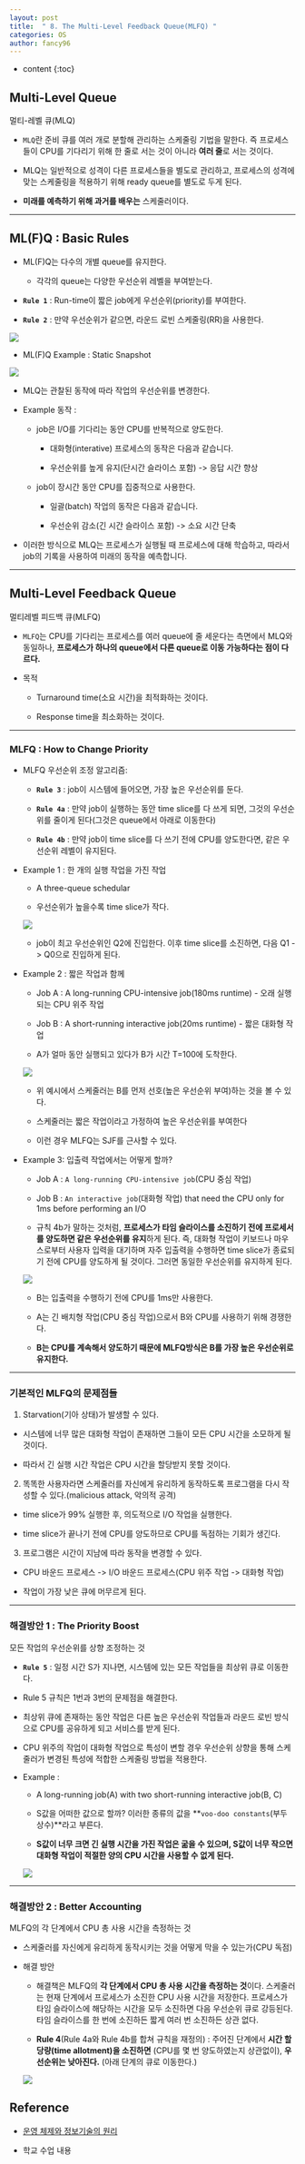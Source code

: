 ```yaml
---
layout: post
title:  " 8. The Multi-Level Feedback Queue(MLFQ) "
categories: OS
author: fancy96
---
```

* content
{:toc}

## Multi-Level Queue
멀티-레벨 큐(MLQ)

* `MLQ`란 준비 큐를 여러 개로 분할해 관리하는 스케줄링 기법을 말한다.
  즉 프로세스들이 CPU를 기다리기 위해 한 줄로 서는 것이 아니라 **여러 줄**로 서는 것이다.

* MLQ는 일반적으로 성격이 다른 프로세스들을 별도로 관리하고, 프로세스의 성격에 맞는 스케줄링을 적용하기 위해 ready queue를 별도로 두게 된다.

* **미래를 예측하기 위해 과거를 배우는** 스케줄러이다.


---

## ML(F)Q : Basic Rules

* ML(F)Q는 다수의 개별 queue를 유지한다.

  * 각각의 queue는 다양한 우선순위 레벨을 부여받는다.

* **`Rule 1`** : Run-time이 짧은 job에게 우선순위(priority)를 부여한다.

* **`Rule 2`** : 만약 우선순위가 같으면, 라운드 로빈 스케줄링(RR)을 사용한다.

![](/assets/img/os/os-8-The-Multi-Level-Feedback-Queue_1.png)

* ML(F)Q Example : Static Snapshot

![](/assets/img/os/os-8-The-Multi-Level-Feedback-Queue_2.png)

* MLQ는 관찰된 동작에 따라 작업의 우선순위를 변경한다.

* Example 동작 :

  * job은 I/O를 기다리는 동안 CPU를 반복적으로 양도한다.
  
    * 대화형(interative) 프로세스의 동작은 다음과 같습니다.
    
    * 우선순위를 높게 유지(단시간 슬라이스 포함) -> 응답 시간 향상
  
  * job이 장시간 동안 CPU를 집중적으로 사용한다.
  
    * 일괄(batch) 작업의 동작은 다음과 같습니다.
    
    * 우선순위 감소(긴 시간 슬라이스 포함) -> 소요 시간 단축

* 이러한 방식으로 MLQ는 프로세스가 실행될 때 프로세스에 대해 학습하고, 따라서 job의 기록을 사용하여 미래의 동작을 예측합니다.

---

## Multi-Level Feedback Queue

멀티레벨 피드백 큐(MLFQ)

* `MLFQ`는 CPU를 기다리는 프로세스를 여러 queue에 줄 세운다는 측면에서  MLQ와 동일하나, **프로세스가 하나의 queue에서 다른 queue로 이동 가능하다는 점이 다르다.**


* 목적

  * Turnaround time(소요 시간)을 최적화하는 것이다. 
  
  * Response time을 최소화하는 것이다.

---

### MLFQ : How to Change Priority

* MLFQ 우선순위 조정 알고리즘:

  * **`Rule 3`** : job이 시스템에 들어오면, 가장 높은 우선순위를 둔다.
  
  * **`Rule 4a`** : 만약 job이 실행하는 동안 time slice를 다 쓰게 되면, 그것의 우선순위를 줄이게 된다(그것은 queue에서 아래로 이동한다)
  
  * **`Rule 4b`** : 만약 job이 time slice를 다 쓰기 전에 CPU를 양도한다면, 같은 우선순위 레벨이 유지된다.

* Example 1 : 한 개의 실행 작업을 가진 작업

  * A three-queue schedular
  
  * 우선순위가 높을수록 time slice가 작다.

  ![](/assets/img/os/os-8-The-Multi-Level-Feedback-Queue_3.png)

  * job이 최고 우선순위인 Q2에 진입한다. 이후 time slice를 소진하면, 다음 Q1 -> Q0으로 진입하게 된다.


* Example 2 : 짧은 작업과 함께

  * Job A : A long-running CPU-intensive job(180ms runtime) - 오래 실행되는 CPU 위주 작업
  
  * Job B : A short-running interactive job(20ms runtime) - 짧은 대화형 작업
  
  * A가 얼마 동안 실행되고 있다가 B가 시간 T=100에 도착한다.

  ![](/assets/img/os/os-8-The-Multi-Level-Feedback-Queue_4.png)

  * 위 예시에서 스케줄러는 B를 먼저 선호(높은 우선순위 부여)하는 것을 볼 수 있다.

  * 스케줄러는 짧은 작업이라고 가정하여 높은 우선순위를 부여한다
  
  * 이런 경우 MLFQ는 SJF를 근사할 수 있다.


* Example 3: 입출력 작업에서는 어떻게 할까?
  
  * Job A : `A long-running CPU-intensive job`(CPU 중심 작업)
  
  * Job B : `An interactive job`(대화형 작업) that need the CPU only for 1ms before performing an I/O

  * 규칙 4b가 말하는 것처럼, **프로세스가 타임 슬라이스를 소진하기 전에 프로세서를 양도하면 같은 우선순위를 유지**하게 된다.
  즉, 대화형 작업이 키보드나 마우스로부터 사용자 입력을 대기하며 자주 입출력을 수행하면 time slice가 종료되기 전에 CPU를 양도하게 될 것이다. 그러면 동일한 우선순위를 유지하게 된다.

  ![](/assets/img/os/os-8-The-Multi-Level-Feedback-Queue_5.png)

  * B는 입출력을 수행하기 전에 CPU를 1ms만 사용한다.
  
  * A는 긴 배치형 작업(CPU 중심 작업)으로서 B와 CPU를 사용하기 위해 경쟁한다.
  
  * **B는 CPU를 계속해서 양도하기 때문에 MLFQ방식은 B를 가장 높은 우선순위로 유지한다.**

---

### 기본적인 MLFQ의 문제점들

1. Starvation(기아 상태)가 발생할 수 있다.
   
* 시스템에 너무 많은 대화형 작업이 존재하면 그들이 모든 CPU 시간을 소모하게 될 것이다.
     
* 따라서 긴 실행 시간 작업은 CPU 시간을 할당받지 못할 것이다.

2. 똑똑한 사용자라면 스케줄러를 자신에게 유리하게 동작하도록 프로그램을 다시 작성할 수 있다.(malicious attack, 악의적 공격)
   
* time slice가 99% 실행한 후, 의도적으로 I/O 작업을 실행한다.
   
* time slice가 끝나기 전에 CPU를 양도하므로 CPU를 독점하는 기회가 생긴다.

3. 프로그램은 시간이 지남에 따라 동작을 변경할 수 있다.
   
* CPU 바운드 프로세스 -> I/O 바운드 프로세스(CPU 위주 작업 -> 대화형 작업)

* 작업이 가장 낮은 큐에 머무르게 된다.

---

### 해결방안 1 : The Priority Boost

모든 작업의 우선순위를 상향 조정하는 것

* **`Rule 5`** : 일정 시간 S가 지나면, 시스템에 있는 모든 작업들을 최상위 큐로 이동한다.

* Rule 5 규칙은 1번과 3번의 문제점을 해결한다.

* 최상위 큐에 존재하는 동안 작업은 다른 높은 우선순위 작업들과 라운드 로빈 방식으로 CPU를 공유하게 되고 서비스를 받게 된다.

* CPU 위주의 작업이 대화형 작업으로 특성이 변할 경우 우선순위 상향을 통해 스케줄러가 변경된 특성에 적합한 스케줄링 방법을 적용한다.

* Example :

  * A long-running job(A) with two short-running interactive job(B, C)
  
  * S값을 어떠한 값으로 할까? 이러한 종류의 값을 **`voo-doo constants`(부두 상수)**라고 부른다.
  
  * **S값이 너무 크면 긴 실행 시간을 가진 작업은 굶을 수 있으며, S값이 너무 작으면 대화형 작업이 적절한 양의 CPU 시간을 사용할 수 없게 된다.**

  ![](/assets/img/os/os-8-The-Multi-Level-Feedback-Queue_6.png)

---

### 해결방안 2 : Better Accounting

MLFQ의 각 단계에서 CPU 총 사용 시간을 측정하는 것

* 스케줄러를 자신에게 유리하게 동작시키는 것을 어떻게 막을 수 있는가(CPU 독점)

* 해결 방안

  * 해결책은 MLFQ의 **각 단계에서 CPU 총 사용 시간을 측정하는 것**이다. 스케줄러는 현재 단계에서 프로세스가 소진한 CPU 사용 시간을 저장한다. 프로세스가 타임 슬라이스에 해당하는 시간을 모두 소진하면 다음 우선순위 큐로 강등된다. 타임 슬라이스를 한 번에 소진하든 짧게 여러 번 소진하든 상관 없다.
  
  * **Rule 4**(Rule 4a와 Rule 4b를 합쳐 규칙을 재정의)
  : 주어진 단계에서 **시간 할당량(time allotment)을 소진하면** (CPU를 몇 번 양도하였는지 상관없이), **우선순위는 낮아진다.** (아래 단계의 큐로 이동한다.)

  ![](/assets/img/os/os-8-The-Multi-Level-Feedback-Queue_7.png)

## Reference

* [운영 체제와 정보기술의 원리](http://www.yes24.com/Product/Goods/90124877)

* 학교 수업 내용
